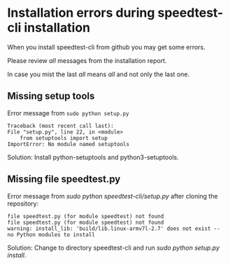 # Installation errors during speedtest-cli installation

When you install speedtest-cli from github you may get some errors.

Please review *all* messages from the installation report. 

In case you mist the last *all* means *all* and not only the last one.

## Missing setup tools

Error message from `sudo python setup.py` 

```
Traceback (most recent call last):
File "setup.py", line 22, in <module>
    from setuptools import setup
ImportError: No module named setuptools
```

Solution: Install python-setuptools and python3-setuptools.

## Missing file speedtest.py

Error message from *sudo python speedtest-cli/setup.py* after cloning the repository:

```
file speedtest.py (for module speedtest) not found
file speedtest.py (for module speedtest) not found
warning: install_lib: 'build/lib.linux-armv7l-2.7' does not exist -- no Python modules to install
```

Solution: Change to directory speedtest-cli and run *sudo python setup.py install*.
